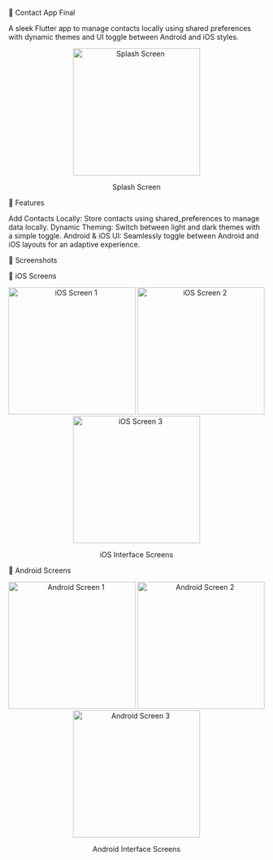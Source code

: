 📱 Contact App Final

A sleek Flutter app to manage contacts locally using shared preferences with dynamic themes and UI toggle between Android and iOS styles.

<div align="center"> <img src="https://github.com/user-attachments/assets/21f23cee-a72e-4881-8115-3e06716687f2" alt="Splash Screen" width="250"/> <p>Splash Screen</p> </div>


🌟 Features

Add Contacts Locally: Store contacts using shared_preferences to manage data locally.
Dynamic Theming: Switch between light and dark themes with a simple toggle.
Android & iOS UI: Seamlessly toggle between Android and iOS layouts for an adaptive experience.

🎨 Screenshots

📱 iOS Screens

<div align="center"> <img src="https://github.com/user-attachments/assets/eecb1907-d70d-4499-b44a-0db8c00142f6" alt="iOS Screen 1" width="250"/> <img src="https://github.com/user-attachments/assets/1eb3b40d-334d-4d70-a6fe-e3682e85d893" alt="iOS Screen 2" width="250"/> <img src="https://github.com/user-attachments/assets/94db6e7c-e795-4762-befe-a4f519562fd7" alt="iOS Screen 3" width="250"/> <p>iOS Interface Screens</p> </div>

🤖 Android Screens

<div align="center"> <img src="https://github.com/user-attachments/assets/a3099942-8de3-4774-922a-b1e4172fa730" alt="Android Screen 1" width="250"/> <img src="https://github.com/user-attachments/assets/849e29cc-72cc-492d-97a3-ce84210d1ec9" alt="Android Screen 2" width="250"/> <img src="https://github.com/user-attachments/assets/c7c61924-1e19-4ca4-ac0a-4454da13021f" alt="Android Screen 3" width="250"/> <p>Android Interface Screens</p> </div>
